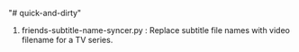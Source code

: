 "# quick-and-dirty" 

1. friends-subtitle-name-syncer.py : Replace subtitle file names with video filename for a TV series.
